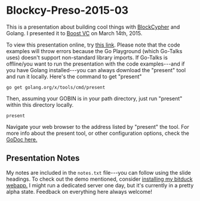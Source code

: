 # Blockcy-Preso-2015-03

This is a presentation about building cool things with [BlockCypher](http://blockcypher.com/) and Golang. I presented it to [Boost VC](http://boost.vc/) on March 14th, 2015.

To view this presentation online, try [this link](http://go-talks.appspot.com/github.com/acityinohio/blockcy-preso-2015-03/show.slide). Please note that the code examples will throw errors because the Go Playground (which Go-Talks uses) doesn't support non-standard library imports. If Go-Talks is offline/you want to run the presentation with the code examples---and if you have Golang installed---you can always download the "present" tool and run it locally. Here's the command to get "present"

	go get golang.org/x/tools/cmd/present

Then, assuming your GOBIN is in your path directory, just run "present" within this directory locally.

	present

Navigate your web browser to the address listed by "present" the tool. For more info about the present tool, or other configuration options, check the [GoDoc here.](https://godoc.org/golang.org/x/tools/cmd/present)

## Presentation Notes

My notes are included in the `notes.txt` file---you can follow using the slide headings. To check out the demo mentioned, consider [installing my bitduck webapp.](https://github.com/acityinohio/bitduck) I might run a dedicated server one day, but it's currently in a pretty alpha state. Feedback on everything here always welcome!

